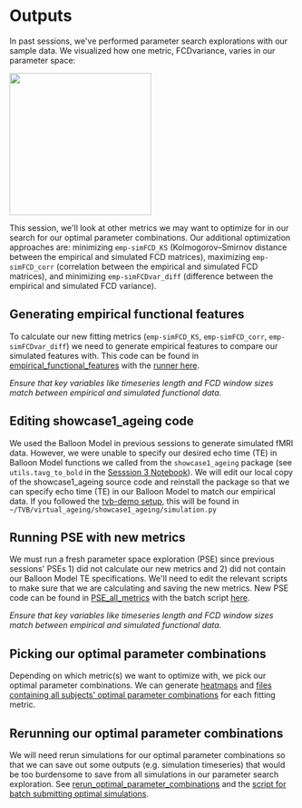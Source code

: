 # Outputs

In past sessions, we've performed parameter search explorations with our sample data. We visualized how one metric, FCDvariance, varies in our parameter space:

<img src="https://github.com/McIntosh-Lab/tvb_study_group/assets/32205576/4767726c-ee39-4486-ae69-707a7b0d1ef0" width="250" height="auto">

<br>

This session, we'll look at other metrics we may want to optimize for in our search for our optimal parameter combinations. Our additional optimization approaches are: minimizing `emp-simFCD_KS` (Kolmogorov–Smirnov distance between the empirical and simulated FCD matrices), maximizing `emp-simFCD_corr` (correlation between the empirical and simulated FCD matrices), and minimizing `emp-simFCDvar_diff` (difference between the empirical and simulated FCD variance).

## Generating empirical functional features
To calculate our new fitting metrics (`emp-simFCD_KS`, `emp-simFCD_corr`, `emp-simFCDvar_diff`) we need to generate empirical features to compare our simulated features with. This code can be found in [empirical_functional_features](https://github.com/McIntosh-Lab/tvb_study_group/tree/main/Session_5-Identifying_and_evaluating_optimal_simulations/1_empirical_functional_features) with the [runner here](https://github.com/McIntosh-Lab/tvb_study_group/blob/main/Session_5-Identifying_and_evaluating_optimal_simulations/1_empirical_functional_features/create_emp_funcfeat_runner.sh). 

*Ensure that key variables like timeseries length and FCD window sizes match between empirical and simulated functional data.*

## Editing showcase1_ageing code
We used the Balloon Model in previous sessions to generate simulated fMRI data. However, we were unable to specify our desired echo time (TE) in Balloon Model functions we called from the `showcase1_ageing` package (see `utils.tavg_to_bold` in the [Sesssion 3 Notebook](https://github.com/McIntosh-Lab/tvb_study_group/blob/main/Session%203%3A%20Simulation/Session3_Single_Simulation.ipynb)). We will edit our local copy of the showcase1_ageing source code and reinstall the package so that we can specify echo time (TE) in our Balloon Model to match our empirical data. If you followed the [tvb-demo setup](https://github.com/McIntosh-Lab/tvb_demo/tree/main#initial-setup-on-compute-canada), this will be found in `~/TVB/virtual_ageing/showcase1_ageing/simulation.py`

## Running PSE with new metrics
We must run a fresh parameter space exploration (PSE) since previous sessions' PSEs 1) did not calculate our new metrics and 2) did not contain our Balloon Model TE specifications. We'll need to edit the relevant scripts to make sure that we are calculating and saving the new metrics. New PSE code can be found in [PSE_all_metrics](https://github.com/McIntosh-Lab/tvb_study_group/tree/main/Session_5-Identifying_and_evaluating_optimal_simulations/2_PSE_all_metrics) with the batch script [here](https://github.com/McIntosh-Lab/tvb_study_group/blob/main/Session_5-Identifying_and_evaluating_optimal_simulations/2_PSE_all_metrics/submit_batch_PSE.sh).

*Ensure that key variables like timeseries length and FCD window sizes match between empirical and simulated functional data.*

## Picking our optimal parameter combinations
Depending on which metric(s) we want to optimize with, we pick our optimal parameter combinations. We can generate [heatmaps](https://github.com/McIntosh-Lab/tvb_study_group/blob/main/Session_5-Identifying_and_evaluating_optimal_simulations/3_visualize_and_assess_PSE/heatmap.py) and [files containing all subjects' optimal parameter combinations](https://github.com/McIntosh-Lab/tvb_study_group/blob/main/Session_5-Identifying_and_evaluating_optimal_simulations/3_visualize_and_assess_PSE/optimal_parameters_getter.py) for each fitting metric.

## Rerunning our optimal parameter combinations
We will need rerun simulations for our optimal parameter combinations so that we can save out some outputs (e.g. simulation timeseries) that would be too burdensome to save from all simulations in our parameter search exploration. See [rerun_optimal_parameter_combinations](https://github.com/McIntosh-Lab/tvb_study_group/tree/main/Session_5-Identifying_and_evaluating_optimal_simulations/4_rerun_optimal_parameter_combinations) and the [script for batch submitting optimal simulations](https://github.com/McIntosh-Lab/tvb_study_group/blob/main/Session_5-Identifying_and_evaluating_optimal_simulations/4_rerun_optimal_parameter_combinations/submit_batch_optimal_sims.sh).
